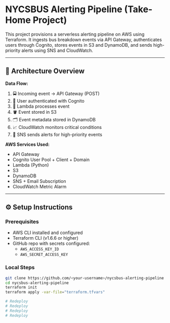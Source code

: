 # NYCSBUS Alerting Pipeline (Take-Home Project) 

This project provisions a serverless alerting pipeline on AWS using Terraform. It ingests bus breakdown events via API Gateway, authenticates users through Cognito, stores events in S3 and DynamoDB, and sends high-priority alerts using SNS and CloudWatch.

---

## 📌 Architecture Overview

**Data Flow:**

1. 🚍 Incoming event → API Gateway (POST)
2. 🔐 User authenticated with Cognito
3. 🧠 Lambda processes event
4. 🪣 Event stored in S3
5. 🗂️ Event metadata stored in DynamoDB
6. 📈 CloudWatch monitors critical conditions
7. 🚨 SNS sends alerts for high-priority events

**AWS Services Used:**

- API Gateway
- Cognito User Pool + Client + Domain
- Lambda (Python)
- S3
- DynamoDB
- SNS + Email Subscription
- CloudWatch Metric Alarm

---

## ⚙️ Setup Instructions

### Prerequisites

- AWS CLI installed and configured
- Terraform CLI (v1.6.6 or higher)
- GitHub repo with secrets configured:
  - `AWS_ACCESS_KEY_ID`
  - `AWS_SECRET_ACCESS_KEY`

### Local Steps

```bash
git clone https://github.com/<your-username>/nycsbus-alerting-pipeline.git
cd nycsbus-alerting-pipeline
terraform init
terraform apply -var-file="terraform.tfvars"

# Redeploy
# Redeploy
# Redeploy
# Redeploy
